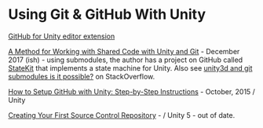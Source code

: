 # Using Git & GitHub With Unity

[GitHub for Unity editor extension](https://unity.github.com)

[A Method for Working with Shared Code with Unity and Git](http://prime31.github.io/A-Method-for-Working-with-Shared-Code-with-Unity-and-Git/) - December 2017 (ish) - using submodules, the author has a project on GitHub called [StateKit](https://github.com/prime31/StateKit) that implements a state machine for Unity. Also see [unity3d and git submodules is it possible?](https://stackoverflow.com/questions/24899296/unity3d-and-git-submodules-is-it-possible) on StackOverflow.

[How to Setup GitHub with Unity: Step-by-Step Instructions](https://www.studica.com/blog/how-to-setup-github-with-unity-step-by-step-instructions) - October, 2015 / Unity

[Creating Your First Source Control Repository](https://unity3d.com/learn/tutorials/topics/cloud-build/creating-your-first-source-control-repository) - / Unity 5 - out of date.

